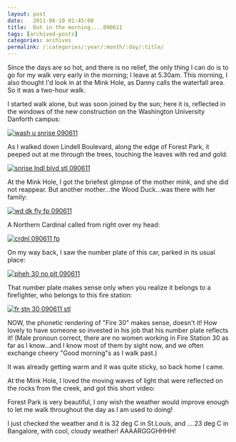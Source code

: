 ```yaml
---
layout: post
date:	2011-06-10 01:45:00
title:  Out in the morning....090611
tags: [archived-posts]
categories: archives
permalink: /:categories/:year/:month/:day/:title/
---
```

Since the days are so hot, and there is no relief, the only thing I can do is to go for my walk very early in the morning; I leave at 5.30am. This morning, I also thought I'd look in at the Mink Hole, as Danny calls the waterfall area. So it was a two-hour walk.

<lj-cut text="some things I saw on the walk">


I started walk alone, but was soon joined by the sun; here it is, reflected in the windows of the new construction on the Washington University Danforth campus:


<a href="http://s1142.photobucket.com/albums/n602/Deepapctrsglr/?action=view&amp;current=IMG_1101.jpg" target="_blank"><img src="http://i1142.photobucket.com/albums/n602/Deepapctrsglr/IMG_1101.jpg" border="0" alt="wash u snrise 090611"></a>


As I walked down Lindell Boulevard, along the edge of Forest Park, it peeped out at me through the trees, touching the leaves with red and gold:


<a href="http://s1142.photobucket.com/albums/n602/Deepapctrsglr/?action=view&amp;current=IMG_1103.jpg" target="_blank"><img src="http://i1142.photobucket.com/albums/n602/Deepapctrsglr/IMG_1103.jpg" border="0" alt="snrise lndl blvd stl 090611"></a>


At the Mink Hole, I got the briefest glimpse of the mother mink, and she did not reappear. But another mother...the Wood Duck...was there with her family:


<a href="http://s1142.photobucket.com/albums/n602/Deepapctrsglr/?action=view&amp;current=IMG_1110.jpg" target="_blank"><img src="http://i1142.photobucket.com/albums/n602/Deepapctrsglr/IMG_1110.jpg" border="0" alt="wd dk fly fp 090611"></a>


A Northern Cardinal called from right over my head:


<a href="http://s1142.photobucket.com/albums/n602/Deepapctrsglr/?action=view&amp;current=IMG_1106.jpg" target="_blank"><img src="http://i1142.photobucket.com/albums/n602/Deepapctrsglr/IMG_1106.jpg" border="0" alt="crdnl 090611 fp"></a>

On my way back, I saw the number plate of this car, parked in its usual place:

<a href="http://s1142.photobucket.com/albums/n602/Deepapctrsglr/?action=view&amp;current=IMG_1114.jpg" target="_blank"><img src="http://i1142.photobucket.com/albums/n602/Deepapctrsglr/IMG_1114.jpg" border="0" alt="pheh 30 no plt 090611"></a>

That number plate makes sense only when you realize it belongs to a firefighter, who belongs to this fire station:

<a href="http://s1142.photobucket.com/albums/n602/Deepapctrsglr/?action=view&amp;current=IMG_1115.jpg" target="_blank"><img src="http://i1142.photobucket.com/albums/n602/Deepapctrsglr/IMG_1115.jpg" border="0" alt="fr stn 30 090611 stl"></a>

NOW, the phonetic rendering of "Fire 30" makes sense, doesn't it! How lovely to have someone so invested in his job that his number plate reflects it! (Male pronoun correct, there are no women working in Fire Station 30 as far as I know...and I know most of them by sight now, and we often exchange cheery "Good morning"s as I walk past.)

It was already getting warm and it was quite sticky, so back home I came.

</lj-cut>

At the Mink Hole,  I loved the moving waves of light that were reflected on the rocks from the creek, and got this short video:


<lj-embed id="662"/>

Forest Park is very beautiful, I ony wish the weather would improve enough to let me walk throughout the day as I am used to doing!

I just checked the weather and it is 32 deg C in St.Louis, and ....23 deg C in Bangalore, with cool, cloudy weather! AAAARGGGHHHH!
